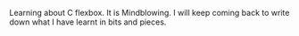 Learning about C flexbox. It is Mindblowing. 
I will keep coming back to write down what I have learnt in bits and pieces.